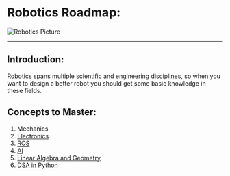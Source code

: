 # Robotics Roadmap:
![Robotics Picture](https://acim.nidec.com/motors/motion-control/-/media/motioncontrol/images/industries/robotics/robotics-collage-final.ashx?h=196&w=500&la=en?1620387360393)

<hr>

## Introduction:
Robotics spans multiple scientific and engineering disciplines, so when you want to design a better robot you should get some basic knowledge in these fields. 

## Concepts to Master:
1. Mechanics
2. [Electronics](../IoT/Arduino.md) 
3. [ROS](ROS.md)
4. [AI](../ML/ML.md)
5. [Linear Algebra and Geometry](https://www.youtube.com/watch?v=B0XUInfFsx0&list=PLDbD5BHnNiFal0gF-gwwcBUAcBkTOAjwl)
6. [DSA in Python](https://interactivepython.org/runestone/static/pythonds/index.html)